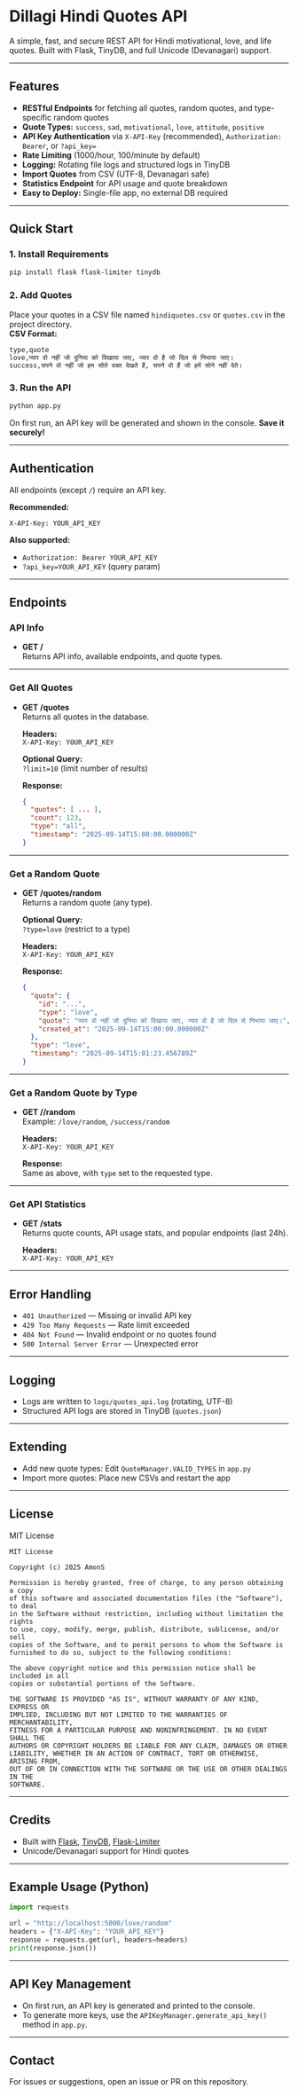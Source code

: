 # Dillagi Hindi Quotes API

A simple, fast, and secure REST API for Hindi motivational, love, and life quotes. Built with Flask, TinyDB, and full Unicode (Devanagari) support.

---

## Features

- **RESTful Endpoints** for fetching all quotes, random quotes, and type-specific random quotes
- **Quote Types:** `success`, `sad`, `motivational`, `love`, `attitude`, `positive`
- **API Key Authentication** via `X-API-Key` (recommended), `Authorization: Bearer`, or `?api_key=`
- **Rate Limiting** (1000/hour, 100/minute by default)
- **Logging:** Rotating file logs and structured logs in TinyDB
- **Import Quotes** from CSV (UTF-8, Devanagari safe)
- **Statistics Endpoint** for API usage and quote breakdown
- **Easy to Deploy:** Single-file app, no external DB required

---

## Quick Start

### 1. Install Requirements

```sh
pip install flask flask-limiter tinydb
```

### 2. Add Quotes

Place your quotes in a CSV file named `hindiquotes.csv` or `quotes.csv` in the project directory.  
**CSV Format:**  
```
type,quote
love,प्यार वो नहीं जो दुनिया को दिखाया जाए, प्यार वो है जो दिल से निभाया जाए।
success,सपने वो नहीं जो हम सोते वक्त देखते हैं, सपने वो हैं जो हमें सोने नहीं देते।
```

### 3. Run the API

```sh
python app.py
```

On first run, an API key will be generated and shown in the console. **Save it securely!**

---

## Authentication

All endpoints (except `/`) require an API key.

**Recommended:**  
```
X-API-Key: YOUR_API_KEY
```

**Also supported:**  
- `Authorization: Bearer YOUR_API_KEY`
- `?api_key=YOUR_API_KEY` (query param)

---

## Endpoints

### API Info

- **GET /**  
  Returns API info, available endpoints, and quote types.

---

### Get All Quotes

- **GET /quotes**  
  Returns all quotes in the database.

  **Headers:**  
  `X-API-Key: YOUR_API_KEY`

  **Optional Query:**  
  `?limit=10` (limit number of results)

  **Response:**
  ```json
  {
    "quotes": [ ... ],
    "count": 123,
    "type": "all",
    "timestamp": "2025-09-14T15:00:00.000000Z"
  }
  ```

---

### Get a Random Quote

- **GET /quotes/random**  
  Returns a random quote (any type).

  **Optional Query:**  
  `?type=love` (restrict to a type)

  **Headers:**  
  `X-API-Key: YOUR_API_KEY`

  **Response:**
  ```json
  {
    "quote": {
      "id": "...",
      "type": "love",
      "quote": "प्यार वो नहीं जो दुनिया को दिखाया जाए, प्यार वो है जो दिल से निभाया जाए।",
      "created_at": "2025-09-14T15:00:00.000000Z"
    },
    "type": "love",
    "timestamp": "2025-09-14T15:01:23.456789Z"
  }
  ```

---

### Get a Random Quote by Type

- **GET /<type>/random**  
  Example: `/love/random`, `/success/random`

  **Headers:**  
  `X-API-Key: YOUR_API_KEY`

  **Response:**  
  Same as above, with `type` set to the requested type.

---

### Get API Statistics

- **GET /stats**  
  Returns quote counts, API usage stats, and popular endpoints (last 24h).

  **Headers:**  
  `X-API-Key: YOUR_API_KEY`

---

## Error Handling

- `401 Unauthorized` — Missing or invalid API key
- `429 Too Many Requests` — Rate limit exceeded
- `404 Not Found` — Invalid endpoint or no quotes found
- `500 Internal Server Error` — Unexpected error

---

## Logging

- Logs are written to `logs/quotes_api.log` (rotating, UTF-8)
- Structured API logs are stored in TinyDB (`quotes.json`)

---

## Extending

- Add new quote types: Edit `QuoteManager.VALID_TYPES` in `app.py`
- Import more quotes: Place new CSVs and restart the app

---

## License

MIT License

```
MIT License

Copyright (c) 2025 AmonS

Permission is hereby granted, free of charge, to any person obtaining a copy
of this software and associated documentation files (the "Software"), to deal
in the Software without restriction, including without limitation the rights
to use, copy, modify, merge, publish, distribute, sublicense, and/or sell
copies of the Software, and to permit persons to whom the Software is
furnished to do so, subject to the following conditions:

The above copyright notice and this permission notice shall be included in all
copies or substantial portions of the Software.

THE SOFTWARE IS PROVIDED "AS IS", WITHOUT WARRANTY OF ANY KIND, EXPRESS OR
IMPLIED, INCLUDING BUT NOT LIMITED TO THE WARRANTIES OF MERCHANTABILITY,
FITNESS FOR A PARTICULAR PURPOSE AND NONINFRINGEMENT. IN NO EVENT SHALL THE
AUTHORS OR COPYRIGHT HOLDERS BE LIABLE FOR ANY CLAIM, DAMAGES OR OTHER
LIABILITY, WHETHER IN AN ACTION OF CONTRACT, TORT OR OTHERWISE, ARISING FROM,
OUT OF OR IN CONNECTION WITH THE SOFTWARE OR THE USE OR OTHER DEALINGS IN THE
SOFTWARE.
```

---

## Credits

- Built with [Flask](https://flask.palletsprojects.com/), [TinyDB](https://tinydb.readthedocs.io/), [Flask-Limiter](https://flask-limiter.readthedocs.io/)
- Unicode/Devanagari support for Hindi quotes

---

## Example Usage (Python)

```python
import requests

url = "http://localhost:5000/love/random"
headers = {"X-API-Key": "YOUR_API_KEY"}
response = requests.get(url, headers=headers)
print(response.json())
```

---

## API Key Management

- On first run, an API key is generated and printed to the console.
- To generate more keys, use the `APIKeyManager.generate_api_key()` method in `app.py`.

---

## Contact

For issues or suggestions, open an issue or PR on this repository.